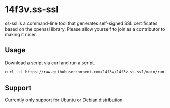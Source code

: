 # 14f3v.ss-ssl
ss-ssl is a command-line tool that generates self-signed SSL certificates based on the openssl library. Please allow yourself to join as a contributor to making it nicer.


## Usage

Download a script via curl and run a script.


```bash
curl -sL https://raw.githubusercontent.com/14f3v/14f3v.ss-ssl/main/run.sh | bash
```

## Support

Currently only support for Ubuntu or [Debian distribution](https://www.debian.org/doc/manuals/debian-faq/basic-defs.en.html#:~:text=Debian%20GNU%2FLinux%20is%20a,a%20tool%20for%20this%20purpose.)
